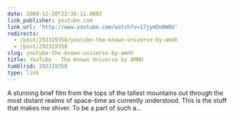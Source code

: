 ```yaml
---
date: 2009-12-20T22:36:11.000Z
link_publisher: youtube.com
link_url: 'http://www.youtube.com/watch?v=17jymDn0W6U'
redirects:
  - /post/292319358/youtube-the-known-universe-by-amnh
  - /post/292319358
slug: youtube-the-known-universe-by-amnh
title: YouTube - The Known Universe by AMNH
tumblrid: 292319358
type: link
---
```

<p>A stunning brief film from the tops of the tallest mountains out through the most distant realms of space-time as currently understood. This is the stuff that makes me shiver. To be a part of such a&hellip;</p>
